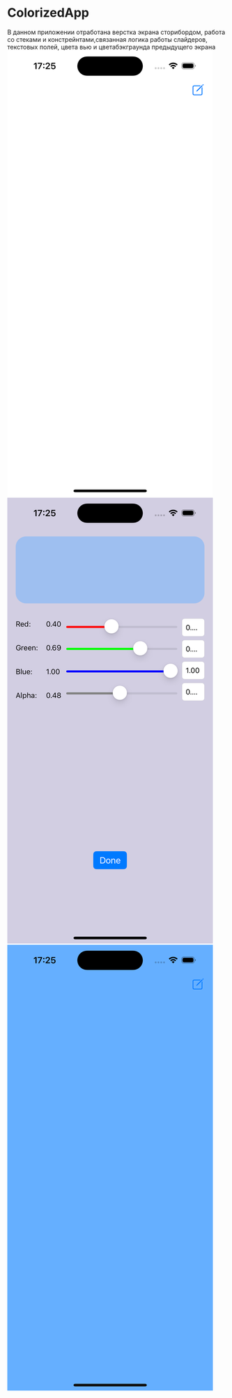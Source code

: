 # ColorizedApp
В данном приложении отработана верстка экрана сторибордом, работа со стеками и констрейнтами,связанная логика работы слайдеров, текстовых полей, цвета вью и цветабэкграунда предыдущего экрана
![First Screen before](https://github.com/LiliyaAndreeva/ColorizedApp/blob/main/Simulator%20Screenshot%20-%20iPhone%2015%20Pro%20-%202023-12-07%20at%2017.25.07.png)
![Logic screen](https://github.com/LiliyaAndreeva/ColorizedApp/blob/main/Simulator%20Screenshot%20-%20iPhone%2015%20Pro%20-%202023-12-07%20at%2017.25.13.png)
![First Screen after](https://github.com/LiliyaAndreeva/ColorizedApp/blob/main/Simulator%20Screenshot%20-%20iPhone%2015%20Pro%20-%202023-12-07%20at%2017.25.25.png)
